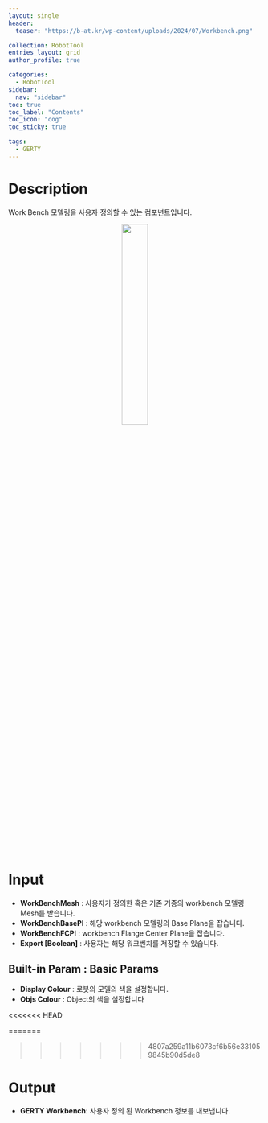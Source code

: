 ```yaml
---
layout: single
header:
  teaser: "https://b-at.kr/wp-content/uploads/2024/07/Workbench.png"

collection: RobotTool
entries_layout: grid
author_profile: true

categories:
  - RobotTool
sidebar:
  nav: "sidebar"
toc: true
toc_label: "Contents"
toc_icon: "cog"
toc_sticky: true

tags: 
  - GERTY
---
```

# Description

Work Bench 모델링을 사용자 정의할 수 있는 컴포넌트입니다.

<p align="center">  <img src="https://b-at.kr/wp-content/uploads/2024/07/Workbench.png" align="center" width="32%"></p>

# Input

* **WorkBenchMesh** : 사용자가 정의한 혹은 기존 기종의 workbench 모델링 Mesh를 받습니다.
* **WorkBenchBasePl** : 해당 workbench 모델링의 Base Plane을 잡습니다.
* **WorkBenchFCPl** : workbench Flange Center Plane을 잡습니다.
* **Export [Boolean]** : 사용자는 해당 워크벤치를 저장할 수 있습니다.

## Built-in Param : Basic Params

* **Display Colour** : 로봇의 모델의 색을 설정합니다.
* **Objs Colour** : Object의 색을 설정합니다

<<<<<<< HEAD
<br>

=======
>>>>>>> 4807a259a11b6073cf6b56e331059845b90d5de8
# Output

* **GERTY Workbench**: 사용자 정의 된 Workbench 정보를 내보냅니다.
